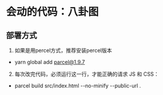 # 会动的代码：八卦图

## 部署方式

1. 如果是用percel方式，推荐安装percel版本
  * yarn global add parcel@1.9.7 

2. 每次改完代码，必须运行这一行，才能正确的请求 JS 和 CSS：
  * parcel build src/index.html --no-minify --public-url .
